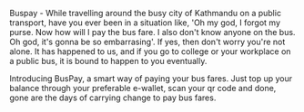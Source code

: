 Buspay - While travelling around the busy city of Kathmandu on a public transport, have you ever been in a situation like, 'Oh my god, I forgot my purse. Now how will I pay the bus fare. I also don't know anyone on the bus. Oh god, it's gonna be so embarrasing'. If yes, then don't worry you're not alone. It has happened to us, and if you go to college or your workplace on a public bus, it is bound to happen to you eventually. 

Introducing BusPay, a smart way of paying your bus fares. Just top up your balance through your preferable e-wallet, scan your qr code and done, gone are the days of carrying change to pay bus fares.
